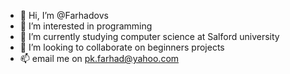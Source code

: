 - 👋 Hi, I’m @Farhadovs
- 👀 I’m interested in programming 
- 🌱 I’m currently studying computer science at Salford university 
- 💞️ I’m looking to collaborate on beginners projects 
- 📫 email me on pk.farhad@yahoo.com 

<!---
Farhadovs/Farhadovs is a ✨ special ✨ repository because its `README.md` (this file) appears on your GitHub profile.
You can click the Preview link to take a look at your changes.
--->
